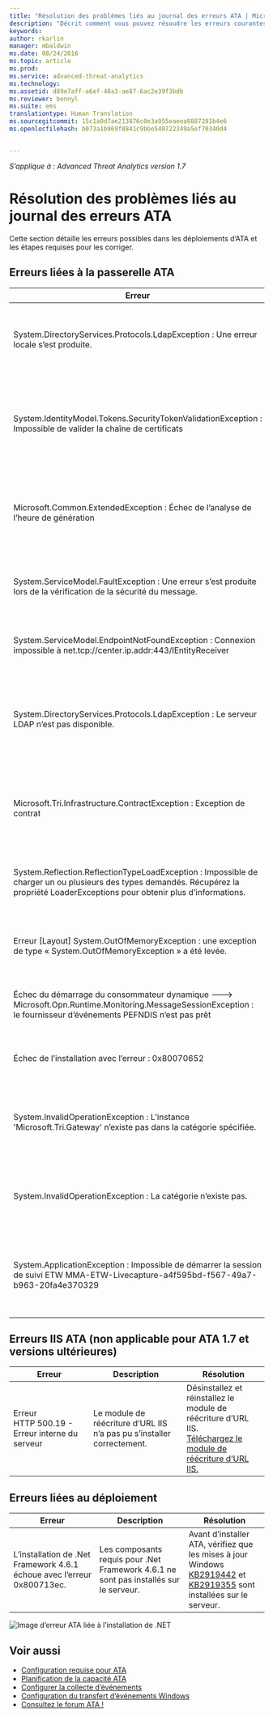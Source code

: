```yaml
---
title: "Résolution des problèmes liés au journal des erreurs ATA | Microsoft ATA"
description: "Décrit comment vous pouvez résoudre les erreurs courantes dans ATA."
keywords: 
author: rkarlin
manager: mbaldwin
ms.date: 08/24/2016
ms.topic: article
ms.prod: 
ms.service: advanced-threat-analytics
ms.technology: 
ms.assetid: d89e7aff-a6ef-48a3-ae87-6ac2e39f3bdb
ms.reviewer: bennyl
ms.suite: ems
translationtype: Human Translation
ms.sourcegitcommit: 15c1a0d7ae213876c0e3a955eaeea8887281b4e6
ms.openlocfilehash: b073a1b969f8841c9bbe540722349a5ef70340d4


---
```


*S’applique à : Advanced Threat Analytics version 1.7*



# Résolution des problèmes liés au journal des erreurs ATA
Cette section détaille les erreurs possibles dans les déploiements d’ATA et les étapes requises pour les corriger.
## Erreurs liées à la passerelle ATA
|Erreur|Description|Résolution|
|-------------|----------|---------|
|System.DirectoryServices.Protocols.LdapException : Une erreur locale s’est produite.|La passerelle ATA n’a pas pu s’authentifier auprès du contrôleur de domaine.|1. Vérifiez que l’enregistrement DNS du contrôleur de domaine est correctement configuré sur le serveur DNS. <br>2. Vérifiez que l’heure de la passerelle ATA est synchronisée avec l’heure du contrôleur de domaine.|
|System.IdentityModel.Tokens.SecurityTokenValidationException : Impossible de valider la chaîne de certificats|La passerelle ATA n’a pas pu valider le certificat du centre ATA.|1. Vérifiez que le certificat de l’autorité de certification racine est installé dans le magasin de certificats d’autorité de certification de confiance sur la passerelle ATA. <br>2. Vérifiez que la liste de révocation de certificats est disponible et que la validation de la révocation de certificats peut être effectuée.|
|Microsoft.Common.ExtendedException : Échec de l’analyse de l’heure de génération|La passerelle ATA n’a pas pu analyser les messages syslog transférés à partir du serveur SIEM.|Vérifiez que le serveur SIEM est configuré pour transférer les messages dans un des formats pris en charge par ATA.|
|System.ServiceModel.FaultException : Une erreur s’est produite lors de la vérification de la sécurité du message.|La passerelle ATA n’a pas pu s’authentifier auprès du centre ATA.|Vérifiez que l’heure de la passerelle ATA est synchronisée avec l’heure du centre ATA.|
|System.ServiceModel.EndpointNotFoundException : Connexion impossible à net.tcp://center.ip.addr:443/IEntityReceiver|La passerelle ATA n’a pas pu établir de connexion au centre ATA.|Vérifiez que les paramètres réseau sont corrects et que la connexion réseau entre la passerelle ATA et le centre ATA est active.|
|System.DirectoryServices.Protocols.LdapException : Le serveur LDAP n’est pas disponible.|La passerelle ATA n’a pas pu interroger le contrôleur de domaine à l’aide du protocole LDAP.|1. Vérifiez que le compte d’utilisateur utilisé par ATA pour se connecter au domaine Active Directory a un accès en lecture à tous les objets de l’arborescence Active Directory. <br>2. Vérifiez que le contrôleur de domaine n’est pas renforcé pour empêcher les requêtes LDAP à partir du compte d’utilisateur utilisé par ATA.|
|Microsoft.Tri.Infrastructure.ContractException : Exception de contrat|La passerelle ATA n’a pas pu synchroniser la configuration à partir du centre ATA.|Terminez la configuration de la passerelle ATA dans la console ATA.|
|System.Reflection.ReflectionTypeLoadException : Impossible de charger un ou plusieurs des types demandés. Récupérez la propriété LoaderExceptions pour obtenir plus d’informations.|L’Analyseur de message est installé sur la passerelle ATA.| Désinstallez l’Analyseur de message.|
|Erreur [Layout] System.OutOfMemoryException : une exception de type « System.OutOfMemoryException » a été levée.|La passerelle ATA ne dispose pas de suffisamment de mémoire.|Augmentez la quantité de mémoire disponible sur le contrôleur de domaine.|
|Échec du démarrage du consommateur dynamique ---> Microsoft.Opn.Runtime.Monitoring.MessageSessionException : le fournisseur d’événements PEFNDIS n’est pas prêt|L’Analyseur de message (PEF) n’a pas été installé correctement.|Si vous utilisez Hyper-V, essayez de mettre à niveau les services d’intégration Hyper-V. Sinon, contactez le support technique pour obtenir une solution de contournement.|
|Échec de l’installation avec l’erreur : 0x80070652|Il y a d’autres installations en attente sur votre machine.|Attendez la fin des autres installations, puis redémarrez l’ordinateur, si nécessaire.|
|System.InvalidOperationException : L’instance 'Microsoft.Tri.Gateway' n’existe pas dans la catégorie spécifiée.|Les PID ont été activés pour traiter les noms dans la passerelle ATA|Utilisez [KB281884](https://support.microsoft.com/en-us/kb/281884) pour désactiver les PID dans les noms de processus.|
|System.InvalidOperationException : La catégorie n’existe pas.|Il est possible que les compteurs soient désactivés dans le Registre.|Utilisez [KB2554336](https://support.microsoft.com/en-us/kb/2554336) pour reconstruire les compteurs de performance.|
|System.ApplicationException : Impossible de démarrer la session de suivi ETW MMA-ETW-Livecapture-a4f595bd-f567-49a7-b963-20fa4e370329|Il existe une entrée d’hôte dans le fichier HOSTS qui pointe vers le nom court de l’ordinateur.|Supprimez l’entrée d’hôte du fichier C:\Windows\System32\drivers\etc\HOSTS ou remplacez-la par un nom de domaine complet.|


## Erreurs IIS ATA (non applicable pour ATA 1.7 et versions ultérieures)
|Erreur|Description|Résolution|
|-------------|----------|---------|
|Erreur HTTP 500.19 - Erreur interne du serveur|Le module de réécriture d’URL IIS n’a pas pu s’installer correctement.|Désinstallez et réinstallez le module de réécriture d’URL IIS.<br>[Téléchargez le module de réécriture d’URL IIS.](http://go.microsoft.com/fwlink/?LinkID=615137)|

## Erreurs liées au déploiement
|Erreur|Description|Résolution|
|-------------|----------|---------|
|L’installation de .Net Framework 4.6.1 échoue avec l’erreur 0x800713ec.|Les composants requis pour .Net Framework 4.6.1 ne sont pas installés sur le serveur. |Avant d’installer ATA, vérifiez que les mises à jour Windows [KB2919442](https://www.microsoft.com/download/details.aspx?id=42135) et [KB2919355](https://support.microsoft.com/kb/2919355) sont installées sur le serveur.|

![Image d’erreur ATA liée à l’installation de .NET](media/netinstallerror.png)


## Voir aussi
- [Configuration requise pour ATA](/advanced-threat-analytics/plan-design/ata-prerequisites)
- [Planification de la capacité ATA](/advanced-threat-analytics/plan-design/ata-capacity-planning)
- [Configurer la collecte d’événements](/advanced-threat-analytics/deploy-use/configure-event-collection)
- [Configuration du transfert d’événements Windows](/advanced-threat-analytics/deploy-use/configure-event-collection#configuring-windows-event-forwarding)
- [Consultez le forum ATA !](https://social.technet.microsoft.com/Forums/security/home?forum=mata)



<!--HONumber=Aug16_HO5-->


